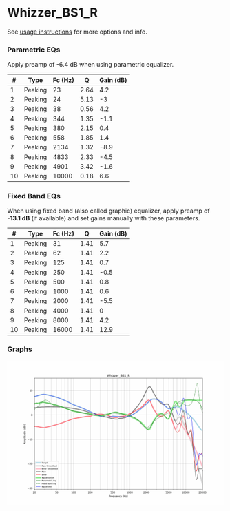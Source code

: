 # Whizzer_BS1_R
See [usage instructions](https://github.com/jaakkopasanen/AutoEq#usage) for more options and info.

### Parametric EQs
Apply preamp of -6.4 dB when using parametric equalizer.

|   # | Type    |   Fc (Hz) |    Q |   Gain (dB) |
|-----|---------|-----------|------|-------------|
|   1 | Peaking |        23 | 2.64 |         4.2 |
|   2 | Peaking |        24 | 5.13 |        -3   |
|   3 | Peaking |        38 | 0.56 |         4.2 |
|   4 | Peaking |       344 | 1.35 |        -1.1 |
|   5 | Peaking |       380 | 2.15 |         0.4 |
|   6 | Peaking |       558 | 1.85 |         1.4 |
|   7 | Peaking |      2134 | 1.32 |        -8.9 |
|   8 | Peaking |      4833 | 2.33 |        -4.5 |
|   9 | Peaking |      4901 | 3.42 |        -1.6 |
|  10 | Peaking |     10000 | 0.18 |         6.6 |

### Fixed Band EQs
When using fixed band (also called graphic) equalizer, apply preamp of **-13.1 dB** (if available) and set gains manually with these parameters.

|   # | Type    |   Fc (Hz) |    Q |   Gain (dB) |
|-----|---------|-----------|------|-------------|
|   1 | Peaking |        31 | 1.41 |         5.7 |
|   2 | Peaking |        62 | 1.41 |         2.2 |
|   3 | Peaking |       125 | 1.41 |         0.7 |
|   4 | Peaking |       250 | 1.41 |        -0.5 |
|   5 | Peaking |       500 | 1.41 |         0.8 |
|   6 | Peaking |      1000 | 1.41 |         0.6 |
|   7 | Peaking |      2000 | 1.41 |        -5.5 |
|   8 | Peaking |      4000 | 1.41 |         0   |
|   9 | Peaking |      8000 | 1.41 |         4.2 |
|  10 | Peaking |     16000 | 1.41 |        12.9 |

### Graphs
![](./Whizzer_BS1_R.png)
